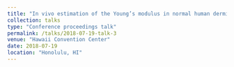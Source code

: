 ```yaml
---
title: "In vivo estimation of the Young’s modulus in normal human dermis"
collection: talks
type: "Conference proceedings talk"
permalink: /talks/2018-07-19-talk-3
venue: "Hawaii Convention Center"
date: 2018-07-19
location: "Honolulu, HI"
---
```


